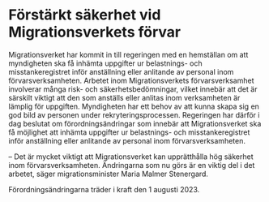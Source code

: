 # Förstärkt säkerhet vid Migrationsverkets förvar

Migrationsverket har kommit in till regeringen med en hemställan om att myndigheten ska få inhämta uppgifter ur belastnings\- och misstankeregistret inför anställning eller anlitande av personal inom förvarsverksamheten. Arbetet inom Migrationsverkets förvarsverksamhet involverar många risk\- och säkerhetsbedömningar, vilket innebär att det är särskilt viktigt att den som anställs eller anlitas inom verksamheten är lämplig för uppgiften. Myndigheten har ett behov av att kunna skapa sig en god bild av personen under rekryteringsprocessen. Regeringen har därför i dag beslutat om förordningsändringar som innebär att Migrationsverket ska få möjlighet att inhämta uppgifter ur belastnings\- och misstankeregistret inför anställning eller anlitande av personal inom förvarsverksamheten.

– Det är mycket viktigt att Migrationsverket kan upprätthålla hög säkerhet inom förvarsverksamheten. Ändringarna som nu görs är en viktig del i det arbetet, säger migrationsminister Maria Malmer Stenergard.

Förordningsändringarna träder i kraft den 1 augusti 2023\.
